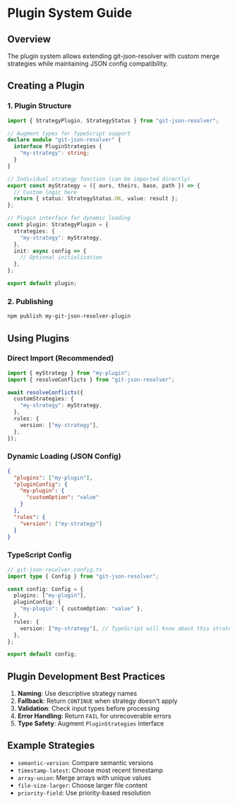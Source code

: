 # Plugin System Guide

## Overview

The plugin system allows extending git-json-resolver with custom merge strategies while maintaining JSON config compatibility.

## Creating a Plugin

### 1. Plugin Structure

```typescript
import { StrategyPlugin, StrategyStatus } from "git-json-resolver";

// Augment types for TypeScript support
declare module "git-json-resolver" {
  interface PluginStrategies {
    "my-strategy": string;
  }
}

// Individual strategy function (can be imported directly)
export const myStrategy = ({ ours, theirs, base, path }) => {
  // Custom logic here
  return { status: StrategyStatus.OK, value: result };
};

// Plugin interface for dynamic loading
const plugin: StrategyPlugin = {
  strategies: {
    "my-strategy": myStrategy,
  },
  init: async config => {
    // Optional initialization
  },
};

export default plugin;
```

### 2. Publishing

```bash
npm publish my-git-json-resolver-plugin
```

## Using Plugins

### Direct Import (Recommended)

```typescript
import { myStrategy } from "my-plugin";
import { resolveConflicts } from "git-json-resolver";

await resolveConflicts({
  customStrategies: {
    "my-strategy": myStrategy,
  },
  rules: {
    version: ["my-strategy"],
  },
});
```

### Dynamic Loading (JSON Config)

```json
{
  "plugins": ["my-plugin"],
  "pluginConfig": {
    "my-plugin": {
      "customOption": "value"
    }
  },
  "rules": {
    "version": ["my-strategy"]
  }
}
```

### TypeScript Config

```typescript
// git-json-resolver.config.ts
import type { Config } from "git-json-resolver";

const config: Config = {
  plugins: ["my-plugin"],
  pluginConfig: {
    "my-plugin": { customOption: "value" },
  },
  rules: {
    version: ["my-strategy"], // TypeScript will know about this strategy
  },
};

export default config;
```

## Plugin Development Best Practices

1. **Naming**: Use descriptive strategy names
2. **Fallback**: Return `CONTINUE` when strategy doesn't apply
3. **Validation**: Check input types before processing
4. **Error Handling**: Return `FAIL` for unrecoverable errors
5. **Type Safety**: Augment `PluginStrategies` interface

## Example Strategies

- `semantic-version`: Compare semantic versions
- `timestamp-latest`: Choose most recent timestamp
- `array-union`: Merge arrays with unique values
- `file-size-larger`: Choose larger file content
- `priority-field`: Use priority-based resolution
